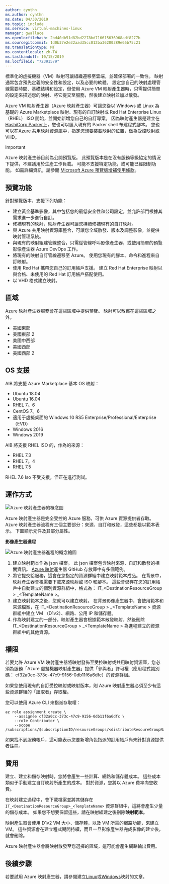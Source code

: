 ```yaml
---
author: cynthn
ms.author: cynthn
ms.date: 04/30/2019
ms.topic: include
ms.service: virtual-machines-linux
manager: gwallace
ms.openlocfilehash: 2bd40db51d82bd2278bd716615636968adf8277b
ms.sourcegitcommit: 1d0b37e2e32aad35cc012ba36200389e65b75c21
ms.translationtype: MT
ms.contentlocale: zh-TW
ms.lasthandoff: 10/15/2019
ms.locfileid: "72391579"
---
```

標準化的虛擬機器（VM）映射可讓組織遷移至雲端，並確保部署的一致性。 映射通常包含預先定義的安全性和設定，以及必要的軟體。 設定您自己的映射處理管線需要時間、基礎結構和設定，但使用 Azure VM 映射產生器時，只需提供簡單的設定來描述您的映射、將它提交至服務，然後建立映射並加以散發。
 
Azure VM 映射產生器（Azure 映射產生器）可讓您從以 Windows 或 Linux 為基礎的 Azure Marketplace 映射、現有的自訂映射或 Red Hat Enterprise Linux （RHEL） ISO 開始，並開始新增您自己的自訂專案。 因為映射產生器是建立在[HashiCorp Packer](https://packer.io/)上，您也可以匯入現有的 Packer shell 布建程式腳本。 您也可以在[Azure 共用映射資源庫](https://docs.microsoft.com/azure/virtual-machines/windows/shared-image-galleries)中，指定您想要裝載映射的位置，做為受控映射或 VHD。

> [!IMPORTANT]
> Azure 映射產生器目前為公開預覽版。
> 此預覽版本是在沒有服務等級協定的情況下提供，不建議用於生產工作負載。 可能不支援特定功能，或可能已經限制功能。 如需詳細資訊，請參閱 [Microsoft Azure 預覽版增補使用條款](https://azure.microsoft.com/support/legal/preview-supplemental-terms/)。

## <a name="preview-features"></a>預覽功能

針對預覽版本，支援下列功能：

- 建立黃金基準影像，其中包括您的最低安全性和公司設定，並允許部門根據其需求進一步進行自訂。
- 修補現有的映射，映射產生器可讓您持續修補現有的自訂映射。
- 與 Azure 共用映射資源庫整合，可讓您全域散發、版本及調整影像，並提供映射管理系統。
- 與現有的映射組建管線整合，只需從管線呼叫影像產生器，或使用簡單的預覽影像產生器 Azure DevOps 工作。
- 將現有的映射自訂管線遷移至 Azure。 使用您現有的腳本、命令和進程來自訂映射。
- 使用 Red Hat 攜帶您自己的訂用帳戶支援。 建立 Red Hat Enterprise 映射以與合格、未使用的 Red Hat 訂用帳戶搭配使用。
- 以 VHD 格式建立映射。
 

## <a name="regions"></a>區域
Azure 映射產生器服務會在這些區域中提供預覽。 映射可以散佈在這些區域之外。
- 美國東部
- 美國東部 2
- 美國中西部
- 美國西部
- 美國西部 2

## <a name="os-support"></a>OS 支援
AIB 將支援 Azure Marketplace 基本 OS 映射：
- Ubuntu 18.04
- Ubuntu 16.04
- RHEL 7。6
- CentOS 7。6
- 適用于虛擬桌面的 Windows 10 RS5 Enterprise/Professional/Enterprise （EVD） 
- Windows 2016
- Windows 2019

AIB 將支援 RHEL ISO 的，作為的來源：
- RHEL 7.3
- RHEL 7。4
- RHEL 7.5

RHEL 7.6 Iso 不受支援，但正在進行測試。

## <a name="how-it-works"></a>運作方式


![Azure 映射產生器的概念圖](./media/virtual-machines-image-builder-overview/image-builder.png)

Azure 映射產生器是完全受控的 Azure 服務，可供 Azure 資源提供者存取。 Azure 映射產生器流程有三個主要部分：來源、自訂和散發，這些都是以範本表示。 下圖顯示元件及其部分屬性。 
 


**影像產生器進程** 

![Azure 映射產生器進程的概念繪圖](./media/virtual-machines-image-builder-overview/image-builder-process.png)

1. 建立映射範本作為 json 檔案。 此 json 檔案包含映射來源、自訂和散發的相關資訊。 [Azure 映射](https://github.com/danielsollondon/azvmimagebuilder/tree/master/quickquickstarts)產生器 GitHub 存放庫中有多個範例。
1. 將它提交給服務，這會在您指定的資源群組中建立映射範本成品。 在背景中，映射產生器會視需要下載來源映射或 ISO 和腳本。 這些會儲存在您的訂用帳戶中自動建立的個別資源群組中，格式為： IT_\<DestinationResourceGroup > _\<TemplateName >。 
1. 建立映射範本之後，您就可以建立映射。 在背景影像產生器中，會使用範本和來源檔案，在 IT_\<DestinationResourceGroup > _\<TemplateName > 資源群組中建立 VM （D1v2）、網路、公用 IP 和儲存體。
1. 作為映射建立的一部分，映射產生器會根據範本散發映射，然後刪除 IT_\<DestinationResourceGroup > _\<TemplateName > 為進程建立的資源群組中的其他資源。


## <a name="permissions"></a>權限

若要允許 Azure VM 映射產生器將映射發佈至受控映射或共用映射資源庫，您必須為服務「Azure 虛擬機器映射產生器」提供「參與者」許可權（應用程式識別碼： cf32a0cc-373c-47c9-9156-0db11f6a6dfc）的資源群組。 

如果您使用現有的自訂受控映射或映射版本，則 Azure 映射產生器必須至少有這些資源群組的「讀取者」存取權。

您可以使用 Azure CLI 來指派存取權：

```azurecli-interactive
az role assignment create \
    --assignee cf32a0cc-373c-47c9-9156-0db11f6a6dfc \
    --role Contributor \
    --scope /subscriptions/$subscriptionID/resourceGroups/<distributeResoureGroupName>
```

如果找不到服務帳戶，這可能表示您要新增角色指派的訂用帳戶尚未針對資源提供者註冊。


## <a name="costs"></a>費用
建立、建立和儲存映射時，您將會產生一些計算、網路和儲存體成本。 這些成本類似于手動建立自訂映射所產生的成本。 對於資源，您將以 Azure 費率向您收費。 

在映射建立過程中，會下載檔案並將其儲存在 `IT_<DestinationResourceGroup>_<TemplateName>` 資源群組中，這將會產生少量的儲存成本。 如果您不想要保留這些，請在映射組建之後刪除**映射範本**。
 
映射產生器會使用 D1v2 VM 大小、儲存體，以及 VM 所需的網路功能，來建立 VM。 這些資源會在建立程式期間持續，而且一旦影像產生器完成影像的建立後，就會刪除。 
 
Azure 映射產生器會將映射散發至您選擇的區域，這可能會產生網路輸出費用。
 
## <a name="next-steps"></a>後續步驟 
 
若要試用 Azure 映射產生器，請參閱建立[Linux](../articles/virtual-machines/linux/image-builder.md)或[Windows](../articles/virtual-machines/windows/image-builder.md)映射的文章。
 
 
